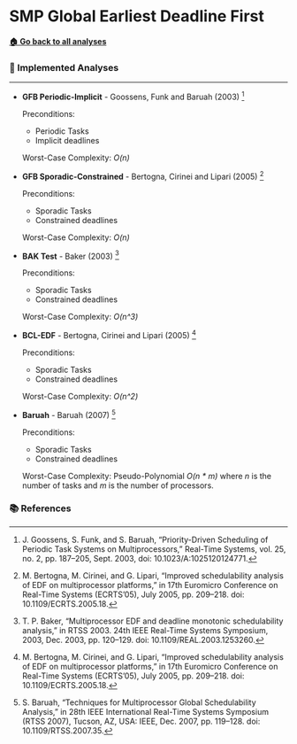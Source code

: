 # SMP Global Earliest Deadline First

[**🏠 Go back to all analyses**](../../../README.md#-available-analyses)

### 🧪 Implemented Analyses

---

- **GFB Periodic-Implicit** - Goossens, Funk and Baruah (2003) [^1]

    Preconditions:
    - Periodic Tasks
    - Implicit deadlines

    Worst-Case Complexity: *O(n)*

- **GFB Sporadic-Constrained** - Bertogna, Cirinei and Lipari (2005) [^3]

    Preconditions:
    - Sporadic Tasks
    - Constrained deadlines

    Worst-Case Complexity: *O(n)*

- **BAK Test** - Baker (2003) [^4]

    Preconditions:
    - Sporadic Tasks
    - Constrained deadlines

    Worst-Case Complexity: *O(n^3)*

- **BCL-EDF** - Bertogna, Cirinei and Lipari (2005) [^3]

    Preconditions:
    - Sporadic Tasks
    - Constrained deadlines

    Worst-Case Complexity: *O(n^2)*

- **Baruah** - Baruah (2007) [^5]

    Preconditions:
    - Sporadic Tasks
    - Constrained deadlines

    Worst-Case Complexity: Pseudo-Polynomial *O(n \* m)* where *n* is the number of tasks and *m* is the number of processors.

### 📚 References

[^1]: J. Goossens, S. Funk, and S. Baruah, “Priority-Driven Scheduling of Periodic Task Systems on Multiprocessors,” Real-Time Systems, vol. 25, no. 2, pp. 187–205, Sept. 2003, doi: 10.1023/A:1025120124771.
[^2]: M. Bertogna, M. Cirinei, and G. Lipari, “Schedulability Analysis of Global Scheduling Algorithms on Multiprocessor Platforms,” IEEE Transactions on Parallel and Distributed Systems, vol. 20, no. 4, pp. 553–566, Apr. 2009, doi: 10.1109/TPDS.2008.129.
[^3]: M. Bertogna, M. Cirinei, and G. Lipari, “Improved schedulability analysis of EDF on multiprocessor platforms,” in 17th Euromicro Conference on Real-Time Systems (ECRTS’05), July 2005, pp. 209–218. doi: 10.1109/ECRTS.2005.18.
[^4]: T. P. Baker, “Multiprocessor EDF and deadline monotonic schedulability analysis,” in RTSS 2003. 24th IEEE Real-Time Systems Symposium, 2003, Dec. 2003, pp. 120–129. doi: 10.1109/REAL.2003.1253260.
[^5]: S. Baruah, “Techniques for Multiprocessor Global Schedulability Analysis,” in 28th IEEE International Real-Time Systems Symposium (RTSS 2007), Tucson, AZ, USA: IEEE, Dec. 2007, pp. 119–128. doi: 10.1109/RTSS.2007.35.